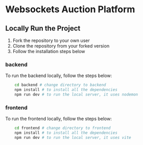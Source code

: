 # Websockets Auction Platform

## Locally Run the Project

1. Fork the repository to your own user
2. Clone the repository from your forked version
3. Follow the installation steps below

### backend

To run the backend locally, follow the steps below:

```bash
    cd backend # change directory to backend
    npm install # to install all the dependencies
    npm run dev # to run the local server, it uses nodemon
```

### frontend

To run the frontend locally, follow the steps below:

```bash
    cd frontend # change directory to frontend
    npm install # to install all the dependencies
    npm run dev # to run the local server, it uses vite
```
